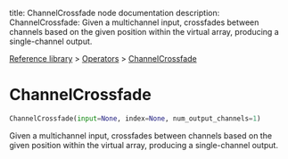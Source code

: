 title: ChannelCrossfade node documentation
description: ChannelCrossfade: Given a multichannel input, crossfades between channels based on the given position within the virtual array, producing a single-channel output.

[Reference library](../../index.md) > [Operators](../index.md) > [ChannelCrossfade](index.md)

# ChannelCrossfade

```python
ChannelCrossfade(input=None, index=None, num_output_channels=1)
```

Given a multichannel input, crossfades between channels based on the given position within the virtual array, producing a single-channel output.

